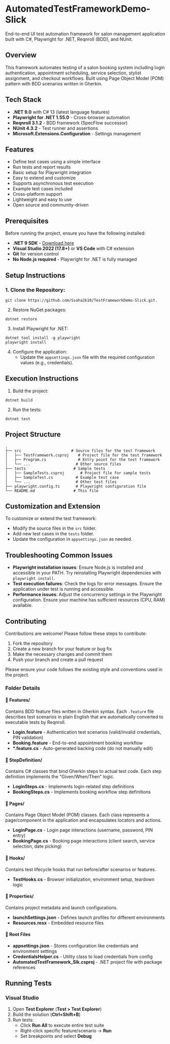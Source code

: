 # AutomatedTestFrameworkDemo-Slick

End-to-end UI test automation framework for salon management application built with C#, Playwright for .NET, Reqnroll (BDD), and NUnit.

## Overview

This framework automates testing of a salon booking system including login authentication, appointment scheduling, service selection, stylist assignment, and checkout workflows. Built using Page Object Model (POM) pattern with BDD scenarios written in Gherkin.

## Tech Stack

- **.NET 9.0** with C# 13 (latest language features)
- **Playwright for .NET 1.55.0** - Cross-browser automation
- **Reqnroll 3.1.2** - BDD framework (SpecFlow successor)
- **NUnit 4.3.2** - Test runner and assertions
- **Microsoft.Extensions.Configuration** - Settings management


## Features
- Define test cases using a simple interface
- Run tests and report results
- Basic setup for Playwright integration
- Easy to extend and customize
- Supports asynchronous test execution
- Example test cases included
- Cross-platform support
- Lightweight and easy to use
- Open source and community-driven
  

## Prerequisites

Before running the project, ensure you have the following installed:

- **.NET 9 SDK** - [Download here](https://dotnet.microsoft.com/download/dotnet/9.0)
- **Visual Studio 2022 (17.8+)** or **VS Code** with C# extension
- **Git** for version control
- **No Node.js required** - Playwright for .NET is fully managed

## Setup Instructions

### 1. Clone the Repository:
````````
git clone https://github.com/Ssaha2k10/TestFrameworkDemo-Slick.git.
`````````
2. Restore NuGet packages:
````````
dotnet restore
````````
3. Install Playwright for .NET:
````````
dotnet tool install -g playwright
playwright install
````````

4. Configure the application:
   - Update the `appsettings.json` file with the required configuration values (e.g., credentials).

## Execution Instructions
1. Build the project:
````````
dotnet build
````````
2. Run the tests:
````````
dotnet test
````````

## Project Structure
````````
.
├── src                      # Source files for the test framework
│   ├── TestFramework.csproj    # Project file for the test framework
│   ├── Program.cs              # Entry point for the test framework
│   └── ...                    # Other source files
├── tests                     # Sample tests
│   ├── SampleTests.csproj       # Project file for sample tests
│   ├── SampleTest.cs          # Example test case
│   └── ...                    # Other test files
├── playwright.config.ts       # Playwright configuration file
└── README.md                 # This file
````````

## Customization and Extension
To customize or extend the test framework:
- Modify the source files in the `src` folder.
- Add new test cases in the `tests` folder.
- Update the configuration in `appsettings.json` as needed.

## Troubleshooting Common Issues
- **Playwright installation issues**: Ensure Node.js is installed and accessible in your PATH. Try reinstalling Playwright dependencies with `playwright install`.
- **Test execution failures**: Check the logs for error messages. Ensure the application under test is running and accessible.
- **Performance issues**: Adjust the concurrency settings in the Playwright configuration. Ensure your machine has sufficient resources (CPU, RAM) available.

## Contributing
Contributions are welcome! Please follow these steps to contribute:
1. Fork the repository
2. Create a new branch for your feature or bug fix
3. Make the necessary changes and commit them
4. Push your branch and create a pull request

Please ensure your code follows the existing style and conventions used in the project.

### Folder Details

#### 📁 **Features/**
Contains BDD feature files written in Gherkin syntax. Each `.feature` file describes test scenarios in plain English that are automatically converted to executable tests by Reqnroll.

- **Login.feature** - Authentication test scenarios (valid/invalid credentials, PIN validation)
- **Booking.feature** - End-to-end appointment booking workflow
- **\*.feature.cs** - Auto-generated backing code (do not manually edit)

#### 📁 **StepDefinition/**
Contains C# classes that bind Gherkin steps to actual test code. Each step definition implements the "Given/When/Then" logic.

- **LoginSteps.cs** - Implements login-related step definitions
- **BookingSteps.cs** - Implements booking workflow step definitions

#### 📁 **Pages/**
Contains Page Object Model (POM) classes. Each class represents a page/component in the application and encapsulates locators and actions.

- **LoginPage.cs** - Login page interactions (username, password, PIN entry)
- **BookingPage.cs** - Booking page interactions (client search, service selection, date picking)

#### 📁 **Hooks/**
Contains test lifecycle hooks that run before/after scenarios or features.

- **TestHooks.cs** - Browser initialization, environment setup, teardown logic

#### 📁 **Properties/**
Contains project metadata and launch configurations.

- **launchSettings.json** - Defines launch profiles for different environments
- **Resources.resx** - Embedded resource files

#### 📄 **Root Files**
- **appsettings.json** - Stores configuration like credentials and environment settings
- **CredentialsHelper.cs** - Utility class to load credentials from config
- **AutomatedTestFramework_Slk.csproj** - .NET project file with package references

## Running Tests

### Visual Studio

1. Open **Test Explorer** (__Test > Test Explorer__)
2. Build the solution (__Ctrl+Shift+B__)
3. Run tests:
   - Click __Run All__ to execute entire test suite
   - Right-click specific feature/scenario → __Run__
   - Set breakpoints and select __Debug__

